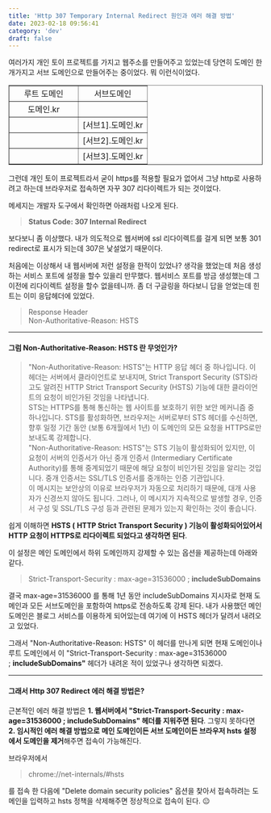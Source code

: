 ```yaml
---
title: 'Http 307 Temporary Internal Redirect 원인과 에러 해결 방법'
date: 2023-02-18 09:56:41
category: 'dev'
draft: false
---
```


여러가지 개인 토이 프로젝트를 가지고 웹주소를 만들어주고 있었는데 당연히 도메인 한개가지고 서브 도메인으로 만들어주는 중이었다. 뭐 이런식이었다. 

<table style="border-collapse: collapse; width: 100%;" border="1" data-ke-align="alignLeft"><tbody><tr><td style="width: 50%; text-align: center;">루트 도메인</td><td style="width: 50%; text-align: center;">서브도메인</td></tr><tr><td style="width: 50%; text-align: center;">도메인.kr</td><td style="width: 50%; text-align: center;">&nbsp;</td></tr><tr><td style="width: 50%; text-align: center;">&nbsp;</td><td style="width: 50%; text-align: center;">[서브1].도메인.kr</td></tr><tr><td style="width: 50%; text-align: center;">&nbsp;</td><td style="width: 50%; text-align: center;">[서브2].도메인.kr</td></tr><tr><td style="width: 50%; text-align: center;">&nbsp;</td><td style="width: 50%; text-align: center;">[서브3].도메인.kr</td></tr></tbody></table>

그런데 개인 토이 프로젝트라서 굳이 https를 적용할 필요가 없어서 그냥 http로 사용하려고 하는데 브라우저로 접속하면 자꾸 307 리다이렉트가 되는 것이었다. 

메세지는 개발자 도구에서 확인하면 아래처럼 나오게 된다. 

> **Status Code: 307 Internal Redirect**

보다보니 좀 이상했다. 내가 의도적으로 웹서버에 ssl 리다이렉트를 걸게 되면 보통 301 redirect로 표시가 되는데 307은 낯설었기 때문이다. 

처음에는 이상해서 내 웹서버에 저런 설정을 한적이 있었나? 생각을 했었는데 처음 생성하는 서비스 포트에 설정을 할수 있을리 만무했다. 웹서비스 포트를 방금 생성했는데 그 이전에 리다이렉트 설정을 할수 없을테니까. 좀 더 구글링을 하다보니 답을 얻었는데 힌트는 이미 응답헤더에 있었다. 

> Response Header  
> Non-Authoritative-Reason: HSTS

* * *

#### **그럼 Non-Authoritative-Reason: HSTS 란 무엇인가?**

> "Non-Authoritative-Reason: HSTS"는 HTTP 응답 헤더 중 하나입니다. 이 헤더는 서버에서 클라이언트로 보내지며, Strict Transport Security (STS)라고도 알려진 HTTP Strict Transport Security (HSTS) 기능에 대한 클라이언트의 요청이 비인가된 것임을 나타냅니다.  
> STS는 HTTPS를 통해 통신하는 웹 사이트를 보호하기 위한 보안 메커니즘 중 하나입니다. STS를 활성화하면, 브라우저는 서버로부터 STS 헤더를 수신하면, 향후 일정 기간 동안 (보통 6개월에서 1년) 이 도메인의 모든 요청을 HTTPS로만 보내도록 강제합니다.  
> "Non-Authoritative-Reason: HSTS"는 STS 기능이 활성화되어 있지만, 이 요청이 서버의 인증서가 아닌 중개 인증서 (Intermediary Certificate Authority)를 통해 중계되었기 때문에 해당 요청이 비인가된 것임을 알리는 것입니다. 중개 인증서는 SSL/TLS 인증서를 중개하는 인증 기관입니다.  
> 이 메시지는 보안상의 이유로 브라우저가 자동으로 처리하기 때문에, 대개 사용자가 신경쓰지 않아도 됩니다. 그러나, 이 메시지가 지속적으로 발생할 경우, 인증서 구성 및 SSL/TLS 구성 등과 관련된 문제가 있는지 확인하는 것이 좋습니다.

쉽게 이해하면 **HSTS (** **HTTP Strict Transport Security ) 기능이 활성화되어있어서 HTTP 요청이 HTTPS로 리다이렉트 되었다고 생각하면 된다**. 

이 설정은 메인 도메인에서 하위 도메인까지 강제할 수 있는 옵션을 제공하는데 아래와 같다.

> Strict-Transport-Security : max-age=31536000 ; **includeSubDomains**

결국 max-age=31536000 를 통해 1년 동안 includeSubDomains 지시자로 현재 도메인과 모든 서브도메인을 포함하여 https로 전송하도록 강제 된다. 내가 사용했던 메인 도메인은 블로그 서비스를 이용하게 되어있는데 여기에 이 HSTS 헤더가 달려서 내려오고 있었다. 

그래서 "Non-Authoritative-Reason: HSTS" 이 헤더를 만나게 되면 현재 도메인이나 루트 도메인에서 이 "Strict-Transport-Security : max-age=31536000 ; **includeSubDomains"** 헤더가 내려온 적이 있었구나 생각하면 되겠다. 

* * *

#### **그래서 Http 307 Redirect 에러 해결 방법은?** 

근본적인 에러 해결 방법은 **1\. 웹서버에서 "Strict-Transport-Security : max-age=31536000 ; includeSubDomains" 헤더를 지워주면 된다**. 그렇지 못하다면 **2\. 임시적인 에러 해결 방법으로** **메인 도메인이든 서브 도메인이든 브라우저 hsts 설정에서 도메인을 제거**해주면 접속이 가능해진다. 

브라우저에서

> chrome://net-internals/#hsts

를 접속 한 다음에 "Delete domain security policies" 옵션을 찾아서 접속하려는 도메인을 입력하고 hsts 정책을 삭제해주면 정상적으로 접속이 된다. 😐
